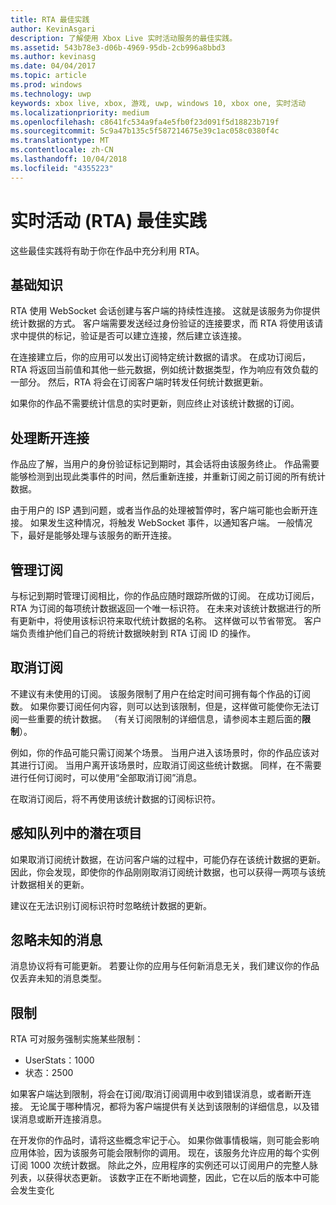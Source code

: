```yaml
---
title: RTA 最佳实践
author: KevinAsgari
description: 了解使用 Xbox Live 实时活动服务的最佳实践。
ms.assetid: 543b78e3-d06b-4969-95db-2cb996a8bbd3
ms.author: kevinasg
ms.date: 04/04/2017
ms.topic: article
ms.prod: windows
ms.technology: uwp
keywords: xbox live, xbox, 游戏, uwp, windows 10, xbox one, 实时活动
ms.localizationpriority: medium
ms.openlocfilehash: c8641fc534a9fa4e5fb0f23d091f5d18823b719f
ms.sourcegitcommit: 5c9a47b135c5f587214675e39c1ac058c0380f4c
ms.translationtype: MT
ms.contentlocale: zh-CN
ms.lasthandoff: 10/04/2018
ms.locfileid: "4355223"
---
```

# <a name="real-time-activity-rta-best-practices"></a>实时活动 (RTA) 最佳实践
这些最佳实践将有助于你在作品中充分利用 RTA。


## <a name="the-basics"></a>基础知识

RTA 使用 WebSocket 会话创建与客户端的持续性连接。 这就是该服务为你提供统计数据的方式。 客户端需要发送经过身份验证的连接要求，而 RTA 将使用该请求中提供的标记，验证是否可以建立连接，然后建立该连接。

在连接建立后，你的应用可以发出订阅特定统计数据的请求。 在成功订阅后，RTA 将返回当前值和其他一些元数据，例如统计数据类型，作为响应有效负载的一部分。 然后，RTA 将会在订阅客户端时转发任何统计数据更新。

如果你的作品不需要统计信息的实时更新，则应终止对该统计数据的订阅。


## <a name="handling-disconnects"></a>处理断开连接

作品应了解，当用户的身份验证标记到期时，其会话将由该服务终止。 作品需要能够检测到出现此类事件的时间，然后重新连接，并重新订阅之前订阅的所有统计数据。

由于用户的 ISP 遇到问题，或者当作品的处理被暂停时，客户端可能也会断开连接。 如果发生这种情况，将触发 WebSocket 事件，以通知客户端。 一般情况下，最好是能够处理与该服务的断开连接。


## <a name="managing-subscriptions"></a>管理订阅

与标记到期时管理订阅相比，你的作品应随时跟踪所做的订阅。 在成功订阅后，RTA 为订阅的每项统计数据返回一个唯一标识符。 在未来对该统计数据进行的所有更新中，将使用该标识符来取代统计数据的名称。 这样做可以节省带宽。 客户端负责维护他们自己的将统计数据映射到 RTA 订阅 ID 的操作。


## <a name="unsubscribing"></a>取消订阅

不建议有未使用的订阅。 该服务限制了用户在给定时间可拥有每个作品的订阅数。 如果你要订阅任何内容，则可以达到该限制，但是，这样做可能使你无法订阅一些重要的统计数据。 （有关订阅限制的详细信息，请参阅本主题后面的**限制**）。

例如，你的作品可能只需订阅某个场景。 当用户进入该场景时，你的作品应该对其进行订阅。 当用户离开该场景时，应取消订阅这些统计数据。 同样，在不需要进行任何订阅时，可以使用“全部取消订阅”消息。

在取消订阅后，将不再使用该统计数据的订阅标识符。


## <a name="awareness-of-latent-items-in-the-queue"></a>感知队列中的潜在项目

如果取消订阅统计数据，在访问客户端的过程中，可能仍存在该统计数据的更新。 因此，你会发现，即使你的作品刚刚取消订阅统计数据，也可以获得一两项与该统计数据相关的更新。

建议在无法识别订阅标识符时忽略统计数据的更新。


## <a name="ignore-messages-you-do-not-understand"></a>忽略未知的消息

消息协议将有可能更新。 若要让你的应用与任何新消息无关，我们建议你的作品仅丢弃未知的消息类型。


## <a name="throttles"></a>限制

RTA 可对服务强制实施某些限制：

-   UserStats：1000
-   状态：2500

如果客户端达到限制，将会在订阅/取消订阅调用中收到错误消息，或者断开连接。 无论属于哪种情况，都将为客户端提供有关达到该限制的详细信息，以及错误消息或断开连接消息。

在开发你的作品时，请将这些概念牢记于心。 如果你做事情极端，则可能会影响应用体验，因为该服务可能会限制你的调用。 现在，该服务允许应用的每个实例订阅 1000 次统计数据。 除此之外，应用程序的实例还可以订阅用户的完整人脉列表，以获得状态更新。 该数字正在不断地调整，因此，它在以后的版本中可能会发生变化
